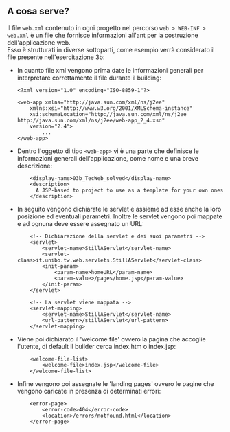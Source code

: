 A cosa serve?
-------------
Il file `web.xml` contenuto in ogni progetto nel percorso `web > WEB-INF > web.xml` è un file che fornisce informazioni all'ant per la costruzione dell'applicazione web.  
Esso è strutturati in diverse sottoparti, come esempio verrà considerato il file presente nell'esercitazione 3b:  
- In quanto file xml vengono prima date le informazioni generali per interpretare correttamente il file durante il building:
    ```
    <?xml version="1.0" encoding="ISO-8859-1"?>

    <web-app xmlns="http://java.sun.com/xml/ns/j2ee"
        xmlns:xsi="http://www.w3.org/2001/XMLSchema-instance"
        xsi:schemaLocation="http://java.sun.com/xml/ns/j2ee http://java.sun.com/xml/ns/j2ee/web-app_2_4.xsd"
        version="2.4">
            ...
    </web-app>
    ```
- Dentro l'oggetto di tipo `<web-app>` vi è una parte che definisce le informazioni generali dell'applicazione, come nome e una breve descrizione:
    ```
        <display-name>03b_TecWeb_solved</display-name>
        <description>
          A JSP-based to project to use as a template for your own ones
        </description>
    ```
- In seguito vengono dichiarate le servlet e assieme ad esse anche la loro posizione ed eventuali parametri. Inoltre le servlet vengono poi mappate e ad ognuna deve essere assegnato un URL:
    ```
        <!-- Dichiarazione della servlet e dei suoi parametri -->
        <servlet>
            <servlet-name>StillAServlet</servlet-name>
            <servlet-class>it.unibo.tw.web.servlets.StillAServlet</servlet-class>
            <init-param>
            	<param-name>homeURL</param-name>
            	<param-value>/pages/home.jsp</param-value>
            </init-param>
        </servlet>

        <!-- La servlet viene mappata -->
        <servlet-mapping>
            <servlet-name>StillAServlet</servlet-name>
            <url-pattern>/stillAServlet</url-pattern>
        </servlet-mapping>
    ```
- Viene poi dichiarato il 'welcome file' ovvero la pagina che accoglie l'utente, di default il builder cerca index.htm o index.jsp:
    ```
        <welcome-file-list>
    		<welcome-file>index.jsp</welcome-file>
    	</welcome-file-list>
    ```
- Infine vengono poi assegnate le 'landing pages' ovvero le pagine che vengono caricate in presenza di determinati errori:
    ```
        <error-page>
    	    <error-code>404</error-code>
    	    <location>/errors/notfound.html</location>
        </error-page>
    ```


